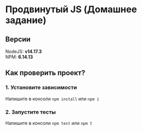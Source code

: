 # Продвинутый JS (Домашнее задание)
## Версии
NodeJS: **v14.17.3**  
NPM: **6.14.13**

## Как проверить проект?
### 1. Установите зависимости
Напишите в консоли `npm install` или `npm i`

### 2. Запустите тесты
Напишите в консоли `npm test` или `npm t`